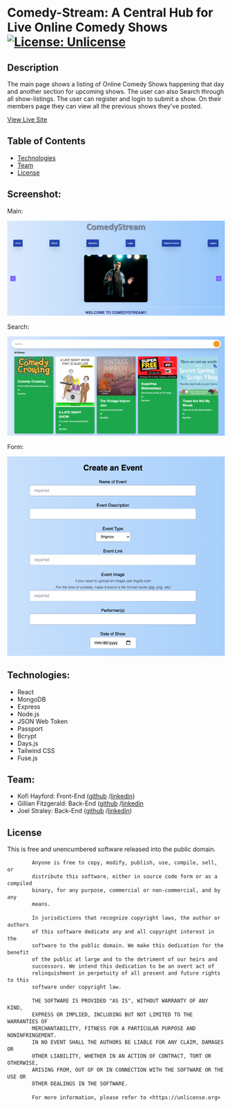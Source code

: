 # Comedy-Stream: A Central Hub for Live Online Comedy Shows [![License: Unlicense](https://img.shields.io/badge/license-Unlicense-blue.svg)](http://unlicense.org/)

## Description
The main page shows a listing of Online Comedy Shows happening that day and another section for upcoming shows. The user can also Search through all show-listings. The user can register and login to submit a show. On their members page they can view all the previous shows they've posted. 

[View Live Site](https://comedy-stream.herokuapp.com/)

## Table of Contents

* [Technologies](#Technologies)
* [Team](#Team)
* [License](#License)

## Screenshot: 

Main: 

![alt text](https://github.com/Joelstraley/Project-3-Improv-Coders/blob/master/client/public/assets/ComedyStream-Main.png?raw=true)

Search:

![alt text](https://github.com/Joelstraley/Project-3-Improv-Coders/blob/master/client/public/assets/ComedyStream-Search.png?raw=true)

Form: 

![alt text](https://github.com/Joelstraley/Project-3-Improv-Coders/blob/master/client/public/assets/ComedyStream-Form.png?raw=true)


## <a name="Technologies">Technologies:</a>

- React
- MongoDB
- Express
- Node.js
- JSON Web Token
- Passport
- Bcrypt
- Days.js
- Tailwind CSS
- Fuse.js


## <a name="Team">Team:</a>
- Kofi Hayford: Front-End ([github](https://github.com/kofihayford) /[linkedin](https://www.linkedin.com/in/kofihayford/))
- Gillian Fitzgerald: Back-End ([github](https://github.com/GKFitz) /[linkedin]()
- Joel Straley: Back-End ([github](https://github.com/JoelStraley) /[linkedin](https://www.linkedin.com/in/joel-straley-559aab97/))

## <a name="License">License</a>
This is free and unencumbered software released into the public domain.
    
            Anyone is free to copy, modify, publish, use, compile, sell, or
            distribute this software, either in source code form or as a compiled
            binary, for any purpose, commercial or non-commercial, and by any
            means.
            
            In jurisdictions that recognize copyright laws, the author or authors
            of this software dedicate any and all copyright interest in the
            software to the public domain. We make this dedication for the benefit
            of the public at large and to the detriment of our heirs and
            successors. We intend this dedication to be an overt act of
            relinquishment in perpetuity of all present and future rights to this
            software under copyright law.
            
            THE SOFTWARE IS PROVIDED "AS IS", WITHOUT WARRANTY OF ANY KIND,
            EXPRESS OR IMPLIED, INCLUDING BUT NOT LIMITED TO THE WARRANTIES OF
            MERCHANTABILITY, FITNESS FOR A PARTICULAR PURPOSE AND NONINFRINGEMENT.
            IN NO EVENT SHALL THE AUTHORS BE LIABLE FOR ANY CLAIM, DAMAGES OR
            OTHER LIABILITY, WHETHER IN AN ACTION OF CONTRACT, TORT OR OTHERWISE,
            ARISING FROM, OUT OF OR IN CONNECTION WITH THE SOFTWARE OR THE USE OR
            OTHER DEALINGS IN THE SOFTWARE.
            
            For more information, please refer to <https://unlicense.org>
